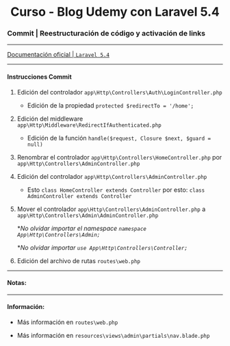 
<!-- title -->
<h1 align="center">Curso - Blog Udemy con Laravel 5.4</h1>
<!-- end title -->

<!-- commit name -->
### Commit | __Reestructuración de código y activación de links__
<!-- end commit name -->

- - - - - - - - - - - - - - - - - - - - - - - - - - - - - -

<!-- official documentation -->
[Documentación oficial | `Laravel 5.4` ](https://laravel.com/docs/5.4)
<!-- end official documentation -->

- - - - - - - - - - - - - - - - - - - - - - - - - - - - - -

<!-- commit instructions -->
#### Instrucciones Commit
1. Edición del controlador `app\Http\Controllers\Auth\LoginController.php`
   - Edición de la propiedad `protected $redirectTo = '/home';`
2. Edición del middleware `app\Http\Middleware\RedirectIfAuthenticated.php`
   - Edición de la función `handle($request, Closure $next, $guard = null)`
3. Renombrar el controlador `app\Http\Controllers\HomeController.php` por `app\Http\Controllers\AdminController.php`
4. Edición del controlador `app\Http\Controllers\AdminController.php`
   - Esto `class HomeController extends Controller` por esto: `class AdminController extends Controller`
5. Mover el controlador `app\Http\Controllers\AdminController.php` a `app\Http\Controllers\Admin\AdminController.php`
   
   **No olvidar importar el namespace `namespace App\Http\Controllers\Admin;`*

   **No olvidar importar `use App\Http\Controllers\Controller;`*
6. Edición del archivo de rutas `routes\web.php`
<!-- end commit instructions -->

- - - - - - - - - - - - - - - - - - - - - - - - - - - - - -

<!-- notes -->
#### Notas:
<!-- end notes -->

- - - - - - - - - - - - - - - - - - - - - - - - - - - - - -

<!-- information -->
#### Información:
- Más información en `routes\web.php`

- Más información en `resources\views\admin\partials\nav.blade.php`
<!-- end information -->